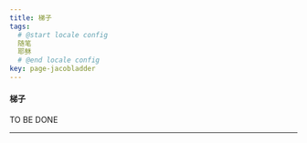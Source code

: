```yaml
---
title: 梯子
tags: 
  # @start locale config
  随笔
  耶稣
  # @end locale config
key: page-jacobladder
---
```


#### 梯子

TO BE DONE

<!--more-->



---

